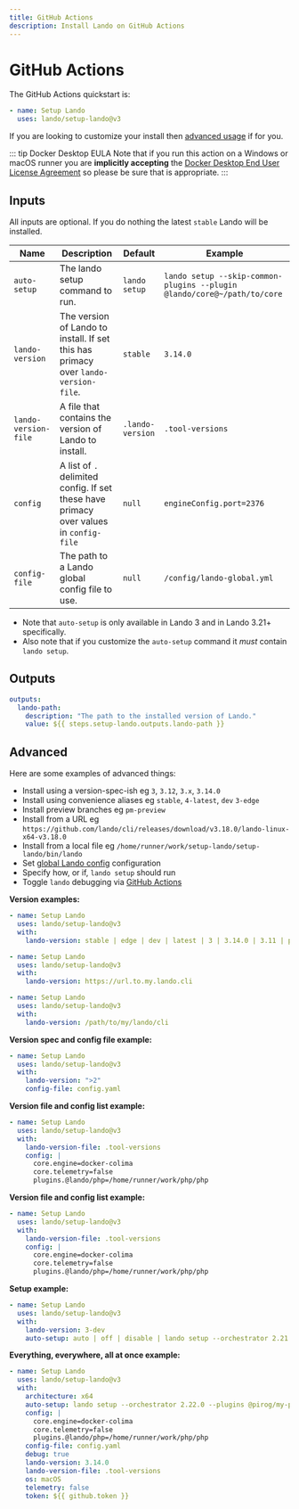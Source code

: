 ```yaml
---
title: GitHub Actions
description: Install Lando on GitHub Actions
---
```


# GitHub Actions

The GitHub Actions quickstart is:

```yaml
- name: Setup Lando
  uses: lando/setup-lando@v3
```

If you are looking to customize your install then [advanced usage](#advanced) if for you.

::: tip Docker Desktop EULA
Note that if you run this action on a Windows or macOS runner you are **implicitly accepting** the [Docker Desktop End User License Agreement](https://docs.docker.com/subscription/desktop-license/) so please be sure that is appropriate.
:::

## Inputs

All inputs are optional. If you do nothing the latest `stable` Lando will be installed.

| Name | Description | Default | Example |
|---|---|---|---|
| `auto-setup` | The lando setup command to run. | `lando setup` | `lando setup --skip-common-plugins --plugin @lando/core@~/path/to/core` |
| `lando-version` | The version of Lando to install. If set this has primacy over `lando-version-file`. | `stable` | `3.14.0` |
| `lando-version-file` | A file that contains the version of Lando to install. | `.lando-version` | `.tool-versions` |
| `config` | A list of `.` delimited config. If set these have primacy over values in `config-file` | `null` | `engineConfig.port=2376` |
| `config-file` | The path to a Lando global config file to use. | `null` | `/config/lando-global.yml` |

* Note that `auto-setup` is only available in Lando 3 and in Lando 3.21+ specifically.
* Also note that if you customize the `auto-setup` command it _must_ contain `lando setup`.

## Outputs

```yaml
outputs:
  lando-path:
    description: "The path to the installed version of Lando."
    value: ${{ steps.setup-lando.outputs.lando-path }}
```

## Advanced

Here are some examples of advanced things:

* Install using a version-spec-ish eg `3`, `3.12`, `3.x`, `3.14.0`
* Install using convenience aliases eg `stable`, `4-latest`, `dev` `3-edge`
* Install preview branches eg `pm-preview`
* Install from a URL eg `https://github.com/lando/cli/releases/download/v3.18.0/lando-linux-x64-v3.18.0`
* Install from a local file eg `/home/runner/work/setup-lando/setup-lando/bin/lando`
* Set [global Lando config](https://docs.lando.dev/core/v3/global.html) configuration
* Specify how, or if, `lando setup` should run
* Toggle `lando` debugging via [GitHub Actions](https://github.blog/changelog/2022-05-24-github-actions-re-run-jobs-with-debug-logging/)

**Version examples:**

```yaml
- name: Setup Lando
  uses: lando/setup-lando@v3
  with:
    lando-version: stable | edge | dev | latest | 3 | 3.14.0 | 3.11 | pm-preview
```

```yaml
- name: Setup Lando
  uses: lando/setup-lando@v3
  with:
    lando-version: https://url.to.my.lando.cli
```

```yaml
- name: Setup Lando
  uses: lando/setup-lando@v3
  with:
    lando-version: /path/to/my/lando/cli
```

**Version spec and config file example:**

```yaml
- name: Setup Lando
  uses: lando/setup-lando@v3
  with:
    lando-version: ">2"
    config-file: config.yaml
```

**Version file and config list example:**

```yaml
- name: Setup Lando
  uses: lando/setup-lando@v3
  with:
    lando-version-file: .tool-versions
    config: |
      core.engine=docker-colima
      core.telemetry=false
      plugins.@lando/php=/home/runner/work/php/php
```

**Version file and config list example:**

```yaml
- name: Setup Lando
  uses: lando/setup-lando@v3
  with:
    lando-version-file: .tool-versions
    config: |
      core.engine=docker-colima
      core.telemetry=false
      plugins.@lando/php=/home/runner/work/php/php
```

**Setup example:**

```yaml
- name: Setup Lando
  uses: lando/setup-lando@v3
  with:
    lando-version: 3-dev
    auto-setup: auto | off | disable | lando setup --orchestrator 2.21.0
```

**Everything, everywhere, all at once example:**

```yaml
- name: Setup Lando
  uses: lando/setup-lando@v3
  with:
    architecture: x64
    auto-setup: lando setup --orchestrator 2.22.0 --plugins @pirog/my-plugin
    config: |
      core.engine=docker-colima
      core.telemetry=false
      plugins.@lando/php=/home/runner/work/php/php
    config-file: config.yaml
    debug: true
    lando-version: 3.14.0
    lando-version-file: .tool-versions
    os: macOS
    telemetry: false
    token: ${{ github.token }}
```
